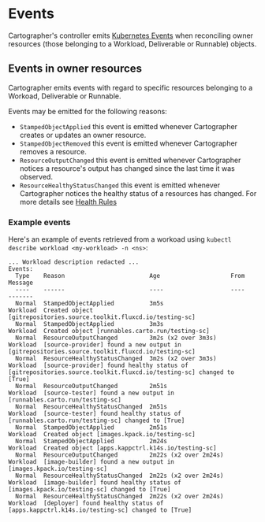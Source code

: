 # Events

Cartographer's controller emits
[Kubernetes Events](https://kubernetes.io/docs/reference/generated/kubernetes-api/v1.18/#event-v1-core) when reconciling
owner resources (those belonging to a Workload, Deliverable or Runnable) objects.

## Events in owner resources

Cartographer emits events with regard to specific resources belonging to a Workoad, Deliverable or Runnable.

Events may be emitted for the following reasons:

- `StampedObjectApplied` this event is emitted whenever Cartographer creates or updates an owner resource.
- `StampedObjectRemoved` this event is emitted whenever Cartographer removes a resource.
- `ResourceOutputChanged` this event is emitted whenever Cartographer notices a resource's output has changed since the
  last time it was observed.
- `ResourceHealthyStatusChanged` this event is emitted whenever Cartographer notices the healthy status of a resources
  has changed. For more details see [Health Rules](health-rules.md)

### Example events

Here's an example of events retrieved from a workoad using `kubectl describe workload <my-workload> -n <ns>`:

```
... Workload description redacted ...
Events:
  Type    Reason                        Age                    From      Message
  ----    ------                        ----                   ----      -------
  Normal  StampedObjectApplied          3m5s                   Workload  Created object [gitrepositories.source.toolkit.fluxcd.io/testing-sc]
  Normal  StampedObjectApplied          3m3s                   Workload  Created object [runnables.carto.run/testing-sc]
  Normal  ResourceOutputChanged         3m2s (x2 over 3m3s)    Workload  [source-provider] found a new output in [gitrepositories.source.toolkit.fluxcd.io/testing-sc]
  Normal  ResourceHealthyStatusChanged  3m2s (x2 over 3m3s)    Workload  [source-provider] found healthy status of [gitrepositories.source.toolkit.fluxcd.io/testing-sc] changed to [True]
  Normal  ResourceOutputChanged         2m51s                  Workload  [source-tester] found a new output in [runnables.carto.run/testing-sc]
  Normal  ResourceHealthyStatusChanged  2m51s                  Workload  [source-tester] found healthy status of [runnables.carto.run/testing-sc] changed to [True]
  Normal  StampedObjectApplied          2m51s                  Workload  Created object [images.kpack.io/testing-sc]
  Normal  StampedObjectApplied          2m24s                  Workload  Created object [apps.kappctrl.k14s.io/testing-sc]
  Normal  ResourceOutputChanged         2m22s (x2 over 2m24s)  Workload  [image-builder] found a new output in [images.kpack.io/testing-sc]
  Normal  ResourceHealthyStatusChanged  2m22s (x2 over 2m24s)  Workload  [image-builder] found healthy status of [images.kpack.io/testing-sc] changed to [True]
  Normal  ResourceHealthyStatusChanged  2m22s (x2 over 2m24s)  Workload  [deployer] found healthy status of [apps.kappctrl.k14s.io/testing-sc] changed to [True]
```
